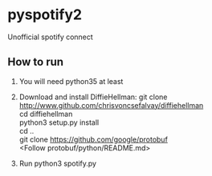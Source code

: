 # pyspotify2
Unofficial spotify connect

## How to run
1. You will need python35 at least

2. Download and install DiffieHellman:
   git clone http://www.github.com/chrisvoncsefalvay/diffiehellman  
   cd diffiehellman  
   python3 setup.py install  
   cd ..  
   git clone https://github.com/google/protobuf  
   <Follow protobuf/python/README.md>  
   
3. Run python3 spotify.py <username> <password>   
